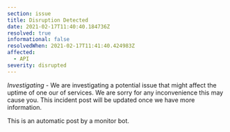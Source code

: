 ```yaml
---
section: issue
title: Disruption Detected
date: 2021-02-17T11:40:40.184736Z
resolved: true
informational: false
resolvedWhen: 2021-02-17T11:41:40.424983Z
affected:
  - API
severity: disrupted
---
```

*Investigating* - We are investigating a potential issue that might affect the uptime of one our of services. We are sorry for any inconvenience this may cause you. This incident post will be updated once we have more information.

This is an automatic post by a monitor bot.
        